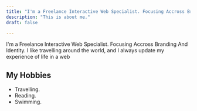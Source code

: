 ```yaml
---
title: "I'm a Freelance Interactive Web Specialist. Focusing Accross Branding And Identity"
description: "This is about me."
draft: false

---
```


I'm a Freelance Interactive Web Specialist. Focusing Accross Branding And Identity. I like travelling around the world, and I always update my experience of life in a web 


## My Hobbies

* Travelling.
* Reading.
* Swimming.
